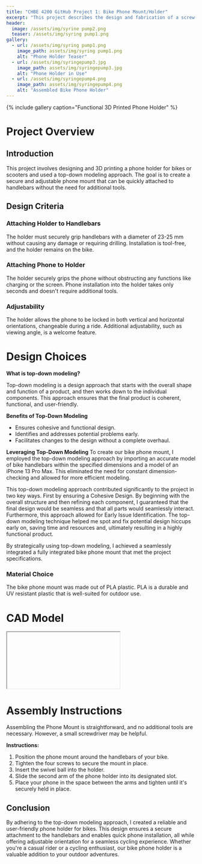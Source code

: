 ```yaml
---
title: "CHBE 4200 GitHub Project 1: Bike Phone Mount/Holder"
excerpt: "This project describes the design and fabrication of a screw-mount bike phone holder using top-down modeling. The phone holder is designed to securely hold a phone on a bike handlebar."
header:
  image: /assets/img/syrine pump2.png  
  teaser: /assets/img/syring pump1.png
gallery:
  - url: /assets/img/syring pump1.png
    image_path: assets/img/syring pump1.png
    alt: "Phone Holder Teaser"
  - url: /assets/img/syringepump3.jpg
    image_path: assets/img/syringepump3.jpg
    alt: "Phone Holder in Use"
  - url: /assets/img/syringepump4.png
    image_path: assets/img/syringepump4.png
    alt: "Assembled Bike Phone Holder"
---
```

{% include gallery caption="Functional 3D Printed Phone Holder" %}

# Project Overview  

## Introduction 
This project involves designing and 3D printing a phone holder for bikes or scooters and used a top-down modeling approach. The goal is to create a secure and adjustable phone mount that can be quickly attached to handlebars without the need for additional tools.


## Design Criteria  
### Attaching Holder to Handlebars 
The holder must securely grip handlebars with a diameter of 23-25 mm without causing any damage or requiring drilling. Installation is tool-free, and the holder remains on the bike. 
### Attaching Phone to Holder 
The holder securely grips the phone without obstructing any functions like charging or the screen. Phone installation into the holder takes only seconds and doesn't require additional tools. 
### Adjustability 
The holder allows the phone to be locked in both vertical and horizontal orientations, changeable during a ride. Additional adjustability, such as viewing angle, is a welcome feature. 


# Design Choices


**What is top-down modeling?**

Top-down modeling is a design approach that starts with the overall shape and function of a product, and then works down to the individual components. This approach ensures that the final product is coherent, functional, and user-friendly.

**Benefits of Top-Down Modeling**

-   Ensures cohesive and functional design.
-   Identifies and addresses potential problems early.
-   Facilitates changes to the design without a complete overhaul.

**Leveraging Top-Down Modeling**
To create our bike phone mount, I employed the top-down modeling approach by importing an accurate model of bike handlebars within the specified dimensions and a model of an iPhone 13 Pro Max. This eliminated the need for constant dimension-checking and allowed for more efficient modeling.
	
This top-down modeling approach contributed significantly to the project in two key ways. First by ensuring a Cohesive Design. By beginning with the overall structure and then refining each component, I guaranteed that the final design would be seamless and that all parts would seamlessly interact. Furthermore, this approach allowed for Early Issue Identification. The top-down modeling technique helped me spot and fix potential design hiccups early on, saving time and resources and, ultimately resulting in a highly functional product.
    

By strategically using top-down modeling, I achieved a seamlessly integrated a fully integrated bike phone mount that met the project specifications.


### Material Choice

The bike phone mount was made out of PLA plastic. PLA is a durable and UV resistant plastic that is well-suited for outdoor use.
# CAD Model
<iframe 
></iframe>

# Assembly Instructions

Assembling the Phone Mount is straightforward, and no additional tools are necessary. However, a small screwdriver may be helpful.


**Instructions:**

1.  Position the phone mount around the handlebars of your bike.
2.  Tighten the four screws to secure the mount in place.
3.  Insert the swivel ball into the holder.
4.  Slide the second arm of the phone holder into its designated slot.
5.  Place your phone in the space between the arms and tighten until it's securely held in place.

## Conclusion

By adhering to the top-down modeling approach, I created a reliable and user-friendly phone holder for bikes. This design ensures a secure attachment to the handlebars and enables quick phone installation, all while offering adjustable orientation for a seamless cycling experience. Whether you're a casual rider or a cycling enthusiast, our bike phone holder is a valuable addition to your outdoor adventures.
